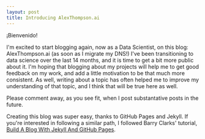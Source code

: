 ```yaml
---
layout: post
title: Introducing AlexThompson.ai
---
```


¡Bienvenido!

I'm excited to start blogging again, now as a Data Scientist, on this blog: AlexThompson.ai (as soon as I migrate my DNS!)  I've been transitioning to data science over the last 14 months, and it is time to get a bit more public about it.  I'm hoping that blogging about my projects will help me to get good feedback on my work, and add a little motivation to be that much more consistent.  As well, writing about a topic has often helped me to improve my understanding of that topic, and I think that will be true here as well.

Please comment away, as you see fit, when I post substantative posts in the future.

Creating this blog was super easy, thanks to GitHub Pages and Jekyll.  If you're interested in following a similar path, I followed Barry Clarks' tutorial, [Build A Blog With Jekyll And GitHub Pages](https://www.smashingmagazine.com/2014/08/build-blog-jekyll-github-pages/).